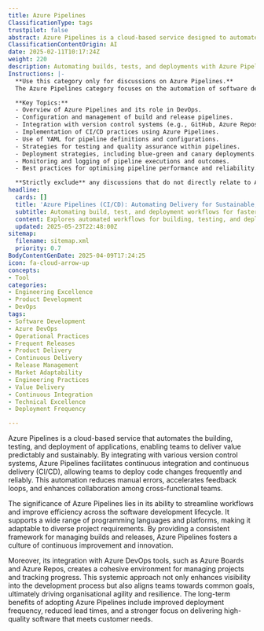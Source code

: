 ```yaml
---
title: Azure Pipelines
ClassificationType: tags
trustpilot: false
abstract: Azure Pipelines is a cloud-based service designed to automate the processes of building, testing, and deploying applications, thereby enabling teams to deliver value in a predictable and sustainable manner. Originating from the need for efficient software development practices, it integrates seamlessly with various version control systems to facilitate continuous integration and continuous delivery (CI/CD). This capability allows teams to implement code changes frequently and reliably, significantly reducing manual errors and accelerating feedback loops while enhancing collaboration among cross-functional teams. The importance of Azure Pipelines lies in its ability to streamline workflows and improve overall efficiency throughout the software development lifecycle, supporting a diverse array of programming languages and platforms to meet varied project needs. By offering a consistent framework for managing builds and releases, it promotes a culture of continuous improvement and innovation. Furthermore, its integration with Azure DevOps tools, such as Azure Boards and Azure Repos, fosters a cohesive project management environment that enhances visibility into the development process and aligns teams towards shared objectives. This systemic approach ultimately drives organisational agility and resilience, with long-term benefits including increased deployment frequency, reduced lead times, and a heightened focus on delivering high-quality software that aligns with customer requirements.
ClassificationContentOrigin: AI
date: 2025-02-11T10:17:24Z
weight: 220
description: Automating builds, tests, and deployments with Azure Pipelines.
Instructions: |-
  **Use this category only for discussions on Azure Pipelines.**  
  The Azure Pipelines category focuses on the automation of software development processes, specifically builds, tests, and deployments using Azure DevOps services. This category encompasses the principles and practices that enable continuous integration and continuous delivery (CI/CD) within the Azure ecosystem.

  **Key Topics:**
  - Overview of Azure Pipelines and its role in DevOps.
  - Configuration and management of build and release pipelines.
  - Integration with version control systems (e.g., GitHub, Azure Repos).
  - Implementation of CI/CD practices using Azure Pipelines.
  - Use of YAML for pipeline definitions and configurations.
  - Strategies for testing and quality assurance within pipelines.
  - Deployment strategies, including blue-green and canary deployments.
  - Monitoring and logging of pipeline executions and outcomes.
  - Best practices for optimising pipeline performance and reliability.

  **Strictly exclude** any discussions that do not directly relate to Azure Pipelines, such as general DevOps principles without specific reference to Azure, unrelated cloud services, or non-technical topics. Misinterpretations of Azure Pipelines, such as discussions solely focused on Azure infrastructure without mentioning pipelines, should also be excluded.
headline:
  cards: []
  title: 'Azure Pipelines (CI/CD): Automating Delivery for Sustainable, High-Quality Software Releases'
  subtitle: Automating build, test, and deployment workflows for faster, more reliable software delivery and enhanced team collaboration across the development lifecycle
  content: Explores automated workflows for building, testing, and deploying software using cloud-based pipelines, with emphasis on continuous integration, delivery, and feedback. Covers pipeline configuration, integration with version control, traceability, quality gates, deployment strategies, and metrics that support iterative improvement, transparency, and rapid value delivery across diverse environments.
  updated: 2025-05-23T22:48:00Z
sitemap:
  filename: sitemap.xml
  priority: 0.7
BodyContentGenDate: 2025-04-09T17:24:25
icon: fa-cloud-arrow-up
concepts:
- Tool
categories:
- Engineering Excellence
- Product Development
- DevOps
tags:
- Software Development
- Azure DevOps
- Operational Practices
- Frequent Releases
- Product Delivery
- Continuous Delivery
- Release Management
- Market Adaptability
- Engineering Practices
- Value Delivery
- Continuous Integration
- Technical Excellence
- Deployment Frequency

---
```

Azure Pipelines is a cloud-based service that automates the building, testing, and deployment of applications, enabling teams to deliver value predictably and sustainably. By integrating with various version control systems, Azure Pipelines facilitates continuous integration and continuous delivery (CI/CD), allowing teams to deploy code changes frequently and reliably. This automation reduces manual errors, accelerates feedback loops, and enhances collaboration among cross-functional teams.

The significance of Azure Pipelines lies in its ability to streamline workflows and improve efficiency across the software development lifecycle. It supports a wide range of programming languages and platforms, making it adaptable to diverse project requirements. By providing a consistent framework for managing builds and releases, Azure Pipelines fosters a culture of continuous improvement and innovation.

Moreover, its integration with Azure DevOps tools, such as Azure Boards and Azure Repos, creates a cohesive environment for managing projects and tracking progress. This systemic approach not only enhances visibility into the development process but also aligns teams towards common goals, ultimately driving organisational agility and resilience. The long-term benefits of adopting Azure Pipelines include improved deployment frequency, reduced lead times, and a stronger focus on delivering high-quality software that meets customer needs.
